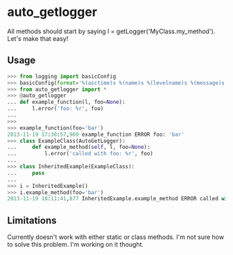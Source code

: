 auto_getlogger
================

All methods should start by saying l = getLogger('MyClass.my_method'). Let's make that easy!

Usage
-----

```python
>>> from logging import basicConfig
>>> basicConfig(format='%(asctime)s %(name)s %(levelname)s %(message)s')
>>> from auto_getlogger import *
>>> @auto_getlogger
... def example_function(l, foo=None):
...     l.error('foo: %r', foo)
...
>>>
>>> example_function(foo='bar')
2013-11-19 17:38:57,969 example_function ERROR foo: 'bar'
>>> class ExampleClass(AutoGetLogger):
...     def example_method(self, l, foo=None):
...         l.error('called with foo: %r', foo)
...
>>> class InheritedExample(ExampleClass):
...     pass
...
>>> i = InheritedExample()
>>> i.example_method(foo='bar')
2013-11-19 18:11:41,877 InheritedExample.example_method ERROR called with foo: 'bar'
```

Limitations
-----------

Currently doesn't work with either static or class methods.
I'm not sure how to solve this problem. I'm working on it thought.
